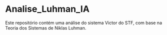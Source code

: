 # Analise_Luhman_IA
Este repositório contém uma análise do sistema Victor do STF, com base na Teoria dos Sistemas de Niklas Luhman.
